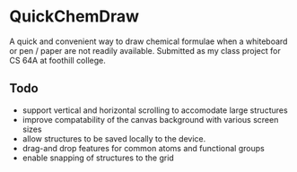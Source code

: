 # QuickChemDraw
A quick and convenient way to draw chemical formulae when a whiteboard or pen / paper are not readily available. Submitted as my class project for CS 64A at foothill college.

## Todo

- support vertical and horizontal scrolling to accomodate large structures
- improve compatability of the canvas background with various screen sizes
- allow structures to be saved locally to the device.
- drag-and drop features for common atoms and functional groups
- enable snapping of structures to the grid
